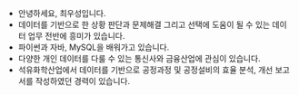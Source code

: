- 안녕하세요, 최우성입니다.
- 데이터를 기반으로 한 상황 판단과 문제해결 그리고 선택에 도움이 될 수 있는 데이터 업무 전반에 흥미가 있습니다.
- 파이썬과 자바, MySQL을 배워가고 있습니다.
- 다양한 개인 데이터를 다룰 수 있는 통신사와 금융산업에 관심이 있습니다.
- 석유화학산업에서 데이터를 기반으로 공정과정 및 공정설비의 효율 분석, 개선 보고서를 작성하였던 경력이 있습니다. 

<!---
CheesPopcorn/CheesPopcorn is a ✨ special ✨ repository because its `README.md` (this file) appears on your GitHub profile.
You can click the Preview link to take a look at your changes.
--->
